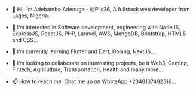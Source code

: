 - 👋 Hi, I’m  Adebambo Adenuga - @Pils36, A fullstack web developer from Lagos, Nigeria.


- 👀 I’m interested in Software development, engineering with NodeJS, ExpressJS, ReactJS, PHP, Laravel, AWS, MongoDB, Bootstrap, HTML5 and CSS...


- 🌱 I’m currently learning Flutter and Dart, Golang, NextJS...


- 💞️ I’m looking to collaborate on interesting projects, be it Web3, Gaming, Fintech, Agriculture, Transportation, Health and many more...


- 📫 How to reach me: Chat me up on WhatsApp +2348137492316...

<!---
Pils36/Pils36 is a ✨ special ✨ repository because its `README.md` (this file) appears on your GitHub profile.
You can click the Preview link to take a look at your changes.
--->
